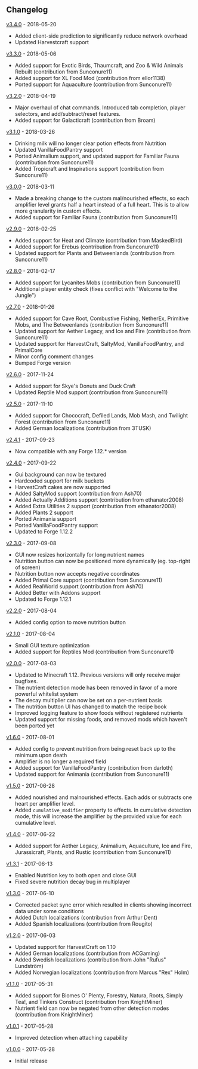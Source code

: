 ## Changelog

[v3.4.0](https://github.com/WesCook/Nutrition/releases/tag/v3.4.0) - 2018-05-20
* Added client-side prediction to significantly reduce network overhead
* Updated Harvestcraft support

[v3.3.0](https://github.com/WesCook/Nutrition/releases/tag/v3.3.0) - 2018-05-06
* Added support for Exotic Birds, Thaumcraft, and Zoo & Wild Animals Rebuilt (contribution from Sunconure11)
* Added support for XL Food Mod (contribution from ellor1138)
* Ported support for Aquaculture (contribution from Sunconure11)

[v3.2.0](https://github.com/WesCook/Nutrition/releases/tag/v3.2.0) - 2018-04-19
* Major overhaul of chat commands.  Introduced tab completion, player selectors, and add/subtract/reset features.
* Added support for Galacticraft (contribution from Broam)

[v3.1.0](https://github.com/WesCook/Nutrition/releases/tag/v3.1.0) - 2018-03-26
* Drinking milk will no longer clear potion effects from Nutrition
* Updated VanillaFoodPantry support
* Ported Animalium support, and updated support for Familiar Fauna (contribution from Sunconure11)
* Added Tropicraft and Inspirations support (contribution from Sunconure11)

[v3.0.0](https://github.com/WesCook/Nutrition/releases/tag/v3.0.0) - 2018-03-11
* Made a breaking change to the custom mal/nourished effects, so each amplifier level grants half a heart instead of a full heart.  This is to allow more granularity in custom effects.
* Added support for Familiar Fauna (contribution from Sunconure11)

[v2.9.0](https://github.com/WesCook/Nutrition/releases/tag/v2.9.0) - 2018-02-25
* Added support for Heat and Climate (contribution from MaskedBird)
* Added support for Erebus (contribution from Sunconure11)
* Updated support for Plants and Betweenlands (contribution from Sunconure11)

[v2.8.0](https://github.com/WesCook/Nutrition/releases/tag/v2.8.0) - 2018-02-17
* Added support for Lycanites Mobs (contribution from Sunconure11)
* Additional player entity check (fixes conflict with "Welcome to the Jungle")

[v2.7.0](https://github.com/WesCook/Nutrition/releases/tag/v2.7.0) - 2018-01-26
* Added support for Cave Root, Combustive Fishing, NetherEx, Primitive Mobs, and The Betweenlands (contribution from Sunconure11)
* Updated support for Aether Legacy, and Ice and Fire (contribution from Sunconure11)
* Updated support for HarvestCraft, SaltyMod, VanillaFoodPantry, and PrimalCore
* Minor config comment changes
* Bumped Forge version

[v2.6.0](https://github.com/WesCook/Nutrition/releases/tag/v2.6.0) - 2017-11-24
* Added support for Skye's Donuts and Duck Craft
* Updated Reptile Mod support (contribution from Sunconure11)

[v2.5.0](https://github.com/WesCook/Nutrition/releases/tag/v2.5.0) - 2017-11-10
* Added support for Chococraft, Defiled Lands, Mob Mash, and Twilight Forest (contribution from Sunconure11)
* Added German localizations (contribution from 3TUSK)

[v2.4.1](https://github.com/WesCook/Nutrition/releases/tag/v2.4.1) - 2017-09-23
* Now compatible with any Forge 1.12.* version

[v2.4.0](https://github.com/WesCook/Nutrition/releases/tag/v2.4.0) - 2017-09-22
* Gui background can now be textured
* Hardcoded support for milk buckets
* HarvestCraft cakes are now supported
* Added SaltyMod support (contribution from Ash70)
* Added Actually Additions support (contribution from ethanator2008)
* Added Extra Utilities 2 support (contribution from ethanator2008)
* Added Plants 2 support
* Ported Animania support
* Ported VanillaFoodPantry support
* Updated to Forge 1.12.2

[v2.3.0](https://github.com/WesCook/Nutrition/releases/tag/v2.3.0) - 2017-09-08
* GUI now resizes horizontally for long nutrient names
* Nutrition button can now be positioned more dynamically (eg. top-right of screen)
* Nutrition button now accepts negative coordinates
* Added Primal Core support (contribution from Sunconure11)
* Added RealWorld support (contribution from Ash70)
* Added Better with Addons support
* Updated to Forge 1.12.1

[v2.2.0](https://github.com/WesCook/Nutrition/releases/tag/v2.2.0) - 2017-08-04
* Added config option to move nutrition button

[v2.1.0](https://github.com/WesCook/Nutrition/releases/tag/v2.1.0) - 2017-08-04
* Small GUI texture optimization
* Added support for Reptiles Mod (contribution from Sunconure11)

[v2.0.0](https://github.com/WesCook/Nutrition/releases/tag/v2.0.0) - 2017-08-03
* Updated to Minecraft 1.12.  Previous versions will only receive major bugfixes.
* The nutrient detection mode has been removed in favor of a more powerful whitelist system
* The decay multiplier can now be set on a per-nutrient basis
* The nutrition button UI has changed to match the recipe book
* Improved logging feature to show foods without registered nutrients
* Updated support for missing foods, and removed mods which haven't been ported yet

[v1.6.0](https://github.com/WesCook/Nutrition/releases/tag/v1.6.0) - 2017-08-01
* Added config to prevent nutrition from being reset back up to the minimum upon death
* Amplifier is no longer a required field
* Added support for VanillaFoodPantry (contribution from darloth)
* Updated support for Animania (contribution from Sunconure11)

[v1.5.0](https://github.com/WesCook/Nutrition/releases/tag/v1.5.0) - 2017-06-28
* Added nourished and malnourished effects.  Each adds or subtracts one heart per amplifier level.
* Added `cumulative_modifier` property to effects.  In cumulative detection mode, this will increase the amplifier by the provided value for each cumulative level.  

[v1.4.0](https://github.com/WesCook/Nutrition/releases/tag/v1.4.0) - 2017-06-22
* Added support for Aether Legacy, Animalium, Aquaculture, Ice and Fire, Jurassicraft, Plants, and Rustic (contribution from Sunconure11)

[v1.3.1](https://github.com/WesCook/Nutrition/releases/tag/v1.3.1) - 2017-06-13
* Enabled Nutrition key to both open and close GUI
* Fixed severe nutrition decay bug in multiplayer

[v1.3.0](https://github.com/WesCook/Nutrition/releases/tag/v1.3.0) - 2017-06-10
* Corrected packet sync error which resulted in clients showing incorrect data under some conditions 
* Added Dutch localizations (contribution from Arthur Dent)
* Added Spanish localizations (contribution from Rougito)

[v1.2.0](https://github.com/WesCook/Nutrition/releases/tag/v1.2.0) - 2017-06-03
* Updated support for HarvestCraft on 1.10
* Added German localizations (contribution from ACGaming)
* Added Swedish localizations (contribution from John "Rufus" Lundström)
* Added Norwegian localizations (contribution from Marcus "Rex" Holm)

[v1.1.0](https://github.com/WesCook/Nutrition/releases/tag/v1.1.0) - 2017-05-31
* Added support for Biomes O' Plenty, Forestry, Natura, Roots, Simply Tea!, and Tinkers Construct (contribution from KnightMiner)
* Nutrient field can now be negated from other detection modes (contribution from KnightMiner)

[v1.0.1](https://github.com/WesCook/Nutrition/releases/tag/v1.0.1) - 2017-05-28
* Improved detection when attaching capability

[v1.0.0](https://github.com/WesCook/Nutrition/releases/tag/v1.0.0) - 2017-05-28
* Initial release

